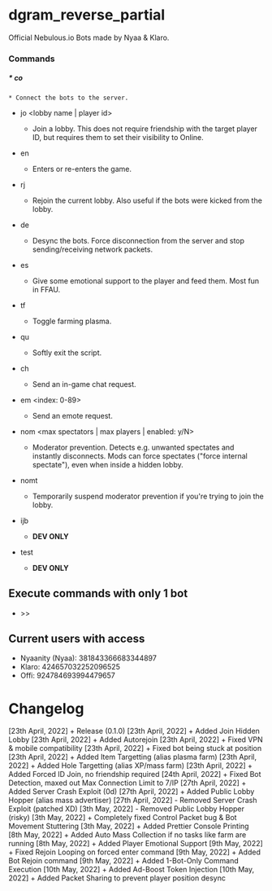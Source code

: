 # dgram_reverse_partial
Official Nebulous.io Bots made by Nyaa &amp; Klaro.


### Commands
##### * co
	* Connect the bots to the server.


* jo <lobby name | player id>
	* Join a lobby. This does not require friendship with the target player ID, but requires them to set their visibility to Online.


* en
	* Enters or re-enters the game.


* rj
	* Rejoin the current lobby. Also useful if the bots were kicked from the lobby.


* de
	* Desync the bots. Force disconnection from the server and stop sending/receiving network packets.


* es
	* Give some emotional support to the player and feed them. Most fun in FFAU.


* tf
	* Toggle farming plasma.


* qu
	* Softly exit the script.


* ch <message>
	* Send an in-game chat request.


* em <index: 0-89>
	* Send an emote request.


* nom <max spectators | max players | enabled: y/N>
	* Moderator prevention. Detects e.g. unwanted spectates and instantly disconnects. Mods can force spectates ("force internal spectate"), even when inside a hidden lobby.


* nomt <timeout>
	* Temporarily suspend moderator prevention if you're trying to join the lobby.


* ijb <token>
	* **DEV ONLY**


* test
	* **DEV ONLY**


## Execute commands with only 1 bot
* <bot name> >> <command>


## Current users with access
* Nyaanity (Nyaa): 381843366683344897
* Klaro: 424657032252096525
* Offi: 924784693994479657


# Changelog
[23th April, 2022] + Release (0.1.0)
[23th April, 2022] + Added Join Hidden Lobby
[23th April, 2022] + Added Autorejoin
[23th April, 2022] + Fixed VPN & mobile compatibility
[23th April, 2022] + Fixed bot being stuck at position
[23th April, 2022] + Added Item Targetting (alias plasma farm)
[23th April, 2022] + Added Hole Targetting (alias XP/mass farm)
[23th April, 2022] + Added Forced ID Join, no friendship required
[24th April, 2022] + Fixed Bot Detection, maxed out Max Connection Limit to 7/IP
[27th April, 2022] + Added Server Crash Exploit (0d)
[27th April, 2022] + Added Public Lobby Hopper (alias mass advertiser)
[27th April, 2022] - Removed Server Crash Exploit (patched XD)
[3th May, 2022] - Removed Public Lobby Hopper (risky)
[3th May, 2022] + Completely fixed Control Packet bug & Bot Movement Stuttering
[3th May, 2022] + Added Prettier Console Printing
[8th May, 2022] + Added Auto Mass Collection if no tasks like farm are running
[8th May, 2022] + Added Player Emotional Support
[9th May, 2022] + Fixed Rejoin Looping on forced enter command
[9th May, 2022] + Added Bot Rejoin command
[9th May, 2022] + Added 1-Bot-Only Command Execution
[10th May, 2022] + Added Ad-Boost Token Injection
[10th May, 2022] + Added Packet Sharing to prevent player position desync

